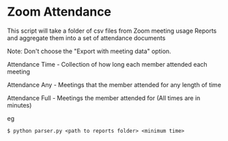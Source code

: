 # Zoom Attendance
 
This script will take a folder of csv files from Zoom meeting usage Reports and aggregate them into a set of attendance documents

Note: Don't choose the "Export with meeting data" option.

Attendance Time - Collection of how long each member attended each meeting

Attendance Any - Meetings that the member attended for any length of time

Attendance Full - Meetings the member attended for <minimum time> (All times are in minutes)

eg
```
$ python parser.py <path to reports folder> <minimum time>
```

